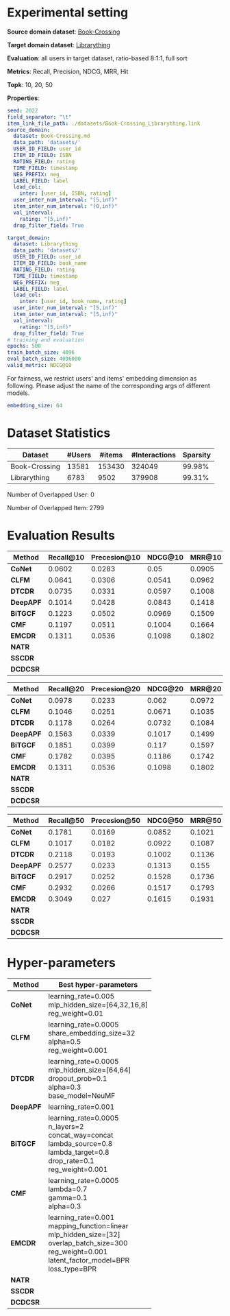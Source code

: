 # Experimental setting

**Source domain dataset**: [Book-Crossing](http://www2.informatik.uni-freiburg.de/~cziegler/BX/)

**Target domain dataset**: [Librarything](https://www.librarything.com)

**Evaluation**: all users in target dataset, ratio-based 8:1:1, full sort

**Metrics**: Recall, Precision, NDCG, MRR, Hit

**Topk**: 10, 20, 50

**Properties**:
```yaml
seed: 2022
field_separator: "\t"
item_link_file_path: ./datasets/Book-Crossing_Librarything.link
source_domain:
  dataset: Book-Crossing.md
  data_path: 'datasets/'
  USER_ID_FIELD: user_id
  ITEM_ID_FIELD: ISBN
  RATING_FIELD: rating
  TIME_FIELD: timestamp
  NEG_PREFIX: neg_
  LABEL_FIELD: label
  load_col:
    inter: [user_id, ISBN, rating]
  user_inter_num_interval: "[5,inf)"
  item_inter_num_interval: "[0,inf)"
  val_interval:
    rating: "[5,inf)"
  drop_filter_field: True

target_domain:
  dataset: Librarything
  data_path: 'datasets/'
  USER_ID_FIELD: user_id
  ITEM_ID_FIELD: book_name
  RATING_FIELD: rating
  TIME_FIELD: timestamp
  NEG_PREFIX: neg_
  LABEL_FIELD: label
  load_col:
    inter: [user_id, book_name, rating]
  user_inter_num_interval: "[5,inf)"
  item_inter_num_interval: "[5,inf)"
  val_interval:
    rating: "[5,inf)"
  drop_filter_field: True
# training and evaluation
epochs: 500
train_batch_size: 4096
eval_batch_size: 4096000
valid_metric: NDCG@10
```
For fairness, we restrict users' and items' embedding dimension as following. Please adjust the name of the corresponding args of different models.
```yaml
embedding_size: 64
```

# Dataset Statistics
| Dataset       | #Users | #items | #Interactions | Sparsity |
|---------------|--------|--------|---------------|----------|
| Book-Crossing | 13581  | 153430 | 324049        | 99.98%   | 
| Librarything  | 6783   | 9502   | 379908        | 99.31%   |
Number of Overlapped User: 0

Number of Overlapped Item: 2799

# Evaluation Results

| Method      | Recall@10 | Precesion@10 | NDCG@10 | MRR@10 | Hit@10 |
|-------------|-----------|--------------|---------|--------|--------|
| **CoNet**   | 0.0602    | 0.0283       | 0.05    | 0.0905 | 0.2248 |
| **CLFM**    | 0.0641    | 0.0306       | 0.0541  | 0.0962 | 0.2375 |
| **DTCDR**   | 0.0735    | 0.0331       | 0.0597  | 0.1008 | 0.2492 |
| **DeepAPF** | 0.1014    | 0.0428       | 0.0843  | 0.1418 | 0.314  |
| **BiTGCF**  | 0.1223    | 0.0502       | 0.0969  | 0.1509 | 0.358  |
| **CMF**     | 0.1197    | 0.0511       | 0.1004  | 0.1664 | 0.3637 |
| **EMCDR**   | 0.1311    | 0.0536       | 0.1098  | 0.1802 | 0.3784 |
| **NATR**    |           |              |         |        |        |
| **SSCDR**   |           |              |         |        |        |
| **DCDCSR**  |           |              |         |        |        |

| Method      | Recall@20 | Precesion@20 | NDCG@20 | MRR@20 | Hit@20 |
|-------------|-----------|--------------|---------|--------|--------|
| **CoNet**   | 0.0978    | 0.0233       | 0.062   | 0.0972 | 0.3227 |
| **CLFM**    | 0.1046    | 0.0251       | 0.0671  | 0.1035 | 0.3425 |
| **DTCDR**   | 0.1178    | 0.0264       | 0.0732  | 0.1084 | 0.3599 |
| **DeepAPF** | 0.1563    | 0.0339       | 0.1017  | 0.1499 | 0.4318 |
| **BiTGCF**  | 0.1851    | 0.0399       | 0.117   | 0.1597 | 0.4840 |
| **CMF**     | 0.1782    | 0.0395       | 0.1186  | 0.1742 | 0.4768 |
| **EMCDR**   | 0.1311    | 0.0536       | 0.1098  | 0.1802 | 0.3784 |
| **NATR**    |           |              |         |        |        |
| **SSCDR**   |           |              |         |        |        |
| **DCDCSR**  |           |              |         |        |        |

| Method      | Recall@50 | Precesion@50 | NDCG@50 | MRR@50 | Hit@50 |
|-------------|-----------|--------------|---------|--------|--------|
| **CoNet**   | 0.1781    | 0.0169       | 0.0852  | 0.1021 | 0.4762 |
| **CLFM**    | 0.1017    | 0.0182       | 0.0922  | 0.1087 | 0.5039 |
| **DTCDR**   | 0.2118    | 0.0193       | 0.1002  | 0.1136 | 0.5237 |
| **DeepAPF** | 0.2577    | 0.0233       | 0.1313  | 0.155  | 0.5876 |
| **BiTGCF**  | 0.2917    | 0.0252       | 0.1528  | 0.1736 | 0.6124 |
| **CMF**     | 0.2932    | 0.0266       | 0.1517  | 0.1793 | 0.6332 |
| **EMCDR**   | 0.3049    | 0.027        | 0.1615  | 0.1931 | 0.6471 |
| **NATR**    |           |              |         |        |        |
| **SSCDR**   |           |              |         |        |        |
| **DCDCSR**  |           |              |         |        |        |

# Hyper-parameters

| Method      | Best hyper-parameters                                                                                                                                                  |
|-------------|------------------------------------------------------------------------------------------------------------------------------------------------------------------------|
| **CoNet**   | learning_rate=0.005<br/>mlp_hidden_size=[64,32,16,8]<br/>reg_weight=0.01                                                                                               |
| **CLFM**    | learning_rate=0.0005<br/>share_embedding_size=32<br/>alpha=0.5<br/>reg_weight=0.001                                                                                    |
| **DTCDR**   | learning_rate=0.0005<br/>mlp_hidden_size=[64,64]<br/>dropout_prob=0.1<br/>alpha=0.3<br/>base_model=NeuMF                                                               |
| **DeepAPF** | learning_rate=0.001                                                                                                                                                    |
| **BiTGCF**  | learning_rate=0.0005<br/>n_layers=2<br/>concat_way=concat<br/>lambda_source=0.8<br/>lambda_target=0.8<br/>drop_rate=0.1<br/>reg_weight=0.001                           |
| **CMF**     | learning_rate=0.0005<br/>lambda=0.7<br/>gamma=0.1<br/>alpha=0.3                                                                                                        |
| **EMCDR**   | learning_rate=0.001<br/>mapping_function=linear<br/>mlp_hidden_size=[32]<br/>overlap_batch_size=300<br/>reg_weight=0.001<br/>latent_factor_model=BPR<br/>loss_type=BPR |
| **NATR**    |                                                                                                                                                                        |
| **SSCDR**   |                                                                                                                                                                        |
| **DCDCSR**  |                                                                                                                                                                        |